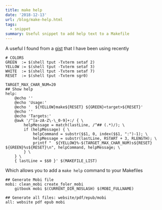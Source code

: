 ```yaml
---
title: make help
date: '2018-12-13'
url: /blog/make-help.html
tags:
  - snippet
summary: Useful snippet to add help text to a Makefile
---
```


A useful I found from a [gist] that I have been using recently

```make
# COLORS
GREEN  := $(shell tput -Txterm setaf 2)
YELLOW := $(shell tput -Txterm setaf 3)
WHITE  := $(shell tput -Txterm setaf 7)
RESET  := $(shell tput -Txterm sgr0)

TARGET_MAX_CHAR_NUM=20
## Show help
help:
    @echo ''
    @echo 'Usage:'
    @echo '  ${YELLOW}make${RESET} ${GREEN}<target>${RESET}'
    @echo ''
    @echo 'Targets:'
    @awk '/^[a-zA-Z\-\_0-9]+:/ { \
        helpMessage = match(lastLine, /^## (.*)/); \
        if (helpMessage) { \
            helpCommand = substr($$1, 0, index($$1, ":")-1); \
            helpMessage = substr(lastLine, RSTART + 3, RLENGTH); \
            printf "  ${YELLOW}%-$(TARGET_MAX_CHAR_NUM)s${RESET} ${GREEN}%s${RESET}\n", helpCommand, helpMessage; \
        } \
    } \
    { lastLine = $$0 }' $(MAKEFILE_LIST)
```

Which allows you to add a `make help` command to your Makefiles

```make
## Generate Mobi file
mobi: clean_mobi create_foler_mobi
    gitbook mobi $(CURRENT_DIR_NOSLASH) $(MOBI_FULLNAME)

## Generate all files: website/pdf/epub/mobi
all: website pdf epub mobi
```

[gist]: https://gist.github.com/prwhite/8168133#gistcomment-2278355
